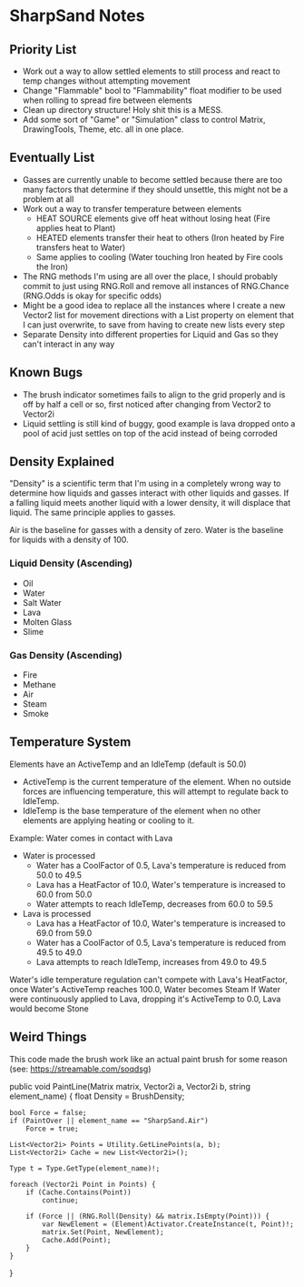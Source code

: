 # SharpSand Notes

## Priority List
* Work out a way to allow settled elements to still process and react to temp changes without attempting movement
* Change "Flammable" bool to "Flammability" float modifier to be used when rolling to spread fire between elements
* Clean up directory structure! Holy shit this is a MESS.
* Add some sort of "Game" or "Simulation" class to control Matrix, DrawingTools, Theme, etc. all in one place.


## Eventually List
* Gasses are currently unable to become settled because there are too many factors that determine if they should unsettle, this might not be a problem at all
* Work out a way to transfer temperature between elements
  * HEAT SOURCE elements give off heat without losing heat (Fire applies heat to Plant)
  * HEATED elements transfer their heat to others (Iron heated by Fire transfers heat to Water)
  * Same applies to cooling (Water touching Iron heated by Fire cools the Iron)
* The RNG methods I'm using are all over the place, I should probably commit to just using RNG.Roll and remove all instances of RNG.Chance (RNG.Odds is okay for specific odds)
* Might be a good idea to replace all the instances where I create a new Vector2 list for movement directions with a List<Vector2> property on element that I can just overwrite, to save from having to create new lists every step
* Separate Density into different properties for Liquid and Gas so they can't interact in any way


## Known Bugs
* The brush indicator sometimes fails to align to the grid properly and is off by half a cell or so, first noticed after changing from Vector2 to Vector2i
* Liquid settling is still kind of buggy, good example is lava dropped onto a pool of acid just settles on top of the acid instead of being corroded


## Density Explained
"Density" is a scientific term that I'm using in a completely wrong way to determine how liquids and gasses interact with other liquids and gasses.
If a falling liquid meets another liquid with a lower density, it will displace that liquid. The same principle applies to gasses.

Air is the baseline for gasses with a density of zero. Water is the baseline for liquids with a density of 100.

### Liquid Density (Ascending)
* Oil
* Water
* Salt Water
* Lava
* Molten Glass
* Slime

### Gas Density (Ascending)
* Fire
* Methane
* Air
* Steam
* Smoke


## Temperature System
Elements have an ActiveTemp and an IdleTemp (default is 50.0)
* ActiveTemp is the current temperature of the element. When no outside forces are influencing temperature, this will attempt to regulate back to IdleTemp.
* IdleTemp is the base temperature of the element when no other elements are applying heating or cooling to it.

Example: Water comes in contact with Lava

* Water is processed
  * Water has a CoolFactor of 0.5, Lava's temperature is reduced from 50.0 to 49.5
  * Lava has a HeatFactor of 10.0, Water's temperature is increased to 60.0 from 50.0
  * Water attempts to reach IdleTemp, decreases from 60.0 to 59.5
* Lava is processed
  * Lava has a HeatFactor of 10.0, Water's temperature is increased to 69.0 from 59.0
  * Water has a CoolFactor of 0.5, Lava's temperature is reduced from 49.5 to 49.0
  * Lava attempts to reach IdleTemp, increases from 49.0 to 49.5

Water's idle temperature regulation can't compete with Lava's HeatFactor, once Water's ActiveTemp reaches 100.0, Water becomes Steam
If Water were continuously applied to Lava, dropping it's ActiveTemp to 0.0, Lava would become Stone


## Weird Things
This code made the brush work like an actual paint brush for some reason (see: https://streamable.com/soqdsg)

public void PaintLine(Matrix matrix, Vector2i a, Vector2i b, string element_name) {
    float Density = BrushDensity;

    bool Force = false;
    if (PaintOver || element_name == "SharpSand.Air")
        Force = true;

    List<Vector2i> Points = Utility.GetLinePoints(a, b);
    List<Vector2i> Cache = new List<Vector2i>();

    Type t = Type.GetType(element_name)!;

    foreach (Vector2i Point in Points) {
        if (Cache.Contains(Point))
            continue;

        if (Force || (RNG.Roll(Density) && matrix.IsEmpty(Point))) {
            var NewElement = (Element)Activator.CreateInstance(t, Point)!;
            matrix.Set(Point, NewElement);
            Cache.Add(Point);
        }
    }
}
